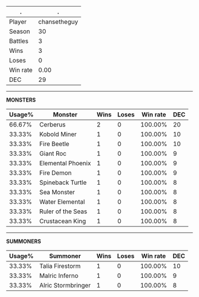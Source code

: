 .|.
|-|-
Player|chansetheguy
Season|30
Battles|3
Wins|3
Loses|0
Win rate|0.00
DEC|29

---
**MONSTERS**

Usage%|Monster|Wins|Loses|Win rate|DEC|
-|-|-|-|-|-|
66.67%|Cerberus|2|0|100.00%|20|
33.33%|Kobold Miner|1|0|100.00%|10|
33.33%|Fire Beetle|1|0|100.00%|10|
33.33%|Giant Roc|1|0|100.00%|9|
33.33%|Elemental Phoenix|1|0|100.00%|9|
33.33%|Fire Demon|1|0|100.00%|9|
33.33%|Spineback Turtle|1|0|100.00%|8|
33.33%|Sea Monster|1|0|100.00%|8|
33.33%|Water Elemental|1|0|100.00%|8|
33.33%|Ruler of the Seas|1|0|100.00%|8|
33.33%|Crustacean King|1|0|100.00%|8|

---
**SUMMONERS**

Usage%|Summoner|Wins|Loses|Win rate|DEC|
-|-|-|-|-|-|
33.33%|Talia Firestorm|1|0|100.00%|10|
33.33%|Malric Inferno|1|0|100.00%|9|
33.33%|Alric Stormbringer|1|0|100.00%|8|
